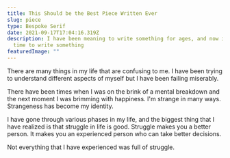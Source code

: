 ```yaml
---
title: This Should be the Best Piece Written Ever
slug: piece
type: Bespoke Serif
date: 2021-09-17T17:04:16.319Z
description: I have been meaning to write something for ages, and now is the
  time to write something
featuredImage: ""
---
```

There are many things in my life that are confusing to me. I have been trying to understand different aspects of myself but I have been failing miserably.

There have been times when I was on the brink of a mental breakdown and the next moment I was brimming with happiness. I'm strange in many ways. Strangeness has become my identity.

I have gone through various phases in my life, and the biggest thing that I have realized is that struggle in life is good. Struggle makes you a better person. It makes you an experienced person who can take better decisions. 

Not everything that I have experienced was full of struggle.